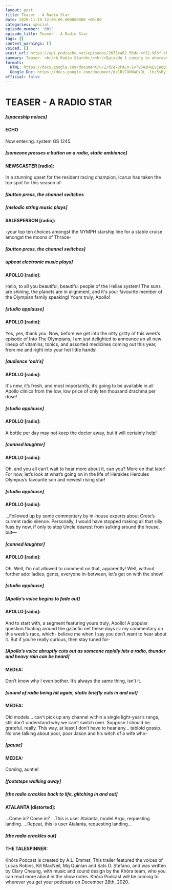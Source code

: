 ```yaml
---
layout: post
title: Teaser - A Radio Star
date: 2020-11-10 12:00:00.000000000 +00:00
categories: special
episode_number: '001'
episode_title: Teaser - A Radio Star
tags: []
content_warnings: []
voiced: []
acast_url: https://api.podcache.net/episodes/2675ea62-56dc-4f22-963f-bb932b6aea25/stream.mp3
summary: Teaser- <br/>A Radio Star<br/><br/>Episode 1 coming to wherever you get podcasts 28th December 2020.
formats:
  HTML: https://docs.google.com/document/u/2/d/e/2PACX-1vTV5AzHGEv1HqQ16yBzU2uckIl0WR-lZVdMekKkUafnZni0xBioMEU7ueI-3XY7ZHaXK6PAloG177DG/pub
  Google Doc: https://docs.google.com/document/d/1BlCOOWaCxQL_-lhz5sBy1uG_OvSNJnW5q-8aWAgq0Qc/edit?usp=sharing
official: false
---
```


# __TEASER - A RADIO STAR__

##### [spaceship noises]

#### ECHO

Now entering: system GS 1245.

##### [someone presses a button on a radio, static ambiance]

#### NEWSCASTER [radio]: 

In a stunning upset for the resident racing champion, Icarus has taken the top spot for this season of-

##### [button press, the channel switches 

##### [melodic string music plays]

#### SALESPERSON [radio]:

-your top ten choices amongst the NYMPH starship line for a stable cruise amongst the moons of Thrace-

##### [button press, the channel switches]

##### upbeat electronic music plays]

#### APOLLO [radio]:

Hello, to all you beautiful, beautiful people of the Hellas system! The suns are shining, the planets are in alignment, and it's your favourite member of the Olympian family speaking! Yours truly, Apollo!

##### [studio applause]

#### APOLLO [radio]:

Yes, yes, thank you. Now, before we get into the nitty gritty of this week’s episode of Into The Olympians, I am just delighted to announce an all new lineup of vitamins, tonics, and assorted medicines coming out this year, from me and right into your hot little hands! 

##### [audience ‘ooh’s]

#### APOLLO [radio]:

It's new, it’s fresh, and most importantly, it’s going to be available in all Apollo clinics from the low, low price of only ten thousand drachma per dose! 

##### [studio applause]

#### APOLLO [radio]:

A bottle per day may not keep the doctor away, but it will certainly help!

##### [canned laughter]

#### APOLLO [radio]:

Oh, and you all can’t wait to hear more about it, can you? More on that later! For now, let’s look at what’s going on in the life of Herakles Hercules Olympus’s favourite son and newest rising star! 

##### [studio applause]

#### APOLLO [radio]:

...Followed up by some commentary by in-house experts about Crete’s current radio silence. Personally, I would have stopped making all that silly fuss by now, if only to stop Uncle dearest from sulking around the house, but— 

##### [canned laughter]

#### APOLLO [radio]:

Oh. Well, I’m not allowed to comment on that, apparently! Well, without further ado: ladies, gents, everyone in-between, let’s get on with the show! 

##### [studio applause] 

##### [Apollo’s voice begins to fade out]

#### APOLLO [radio]:

And to start with, a segment featuring yours truly, Apollo! A popular question floating around the galactic net these days is: my commentary on this week’s race, which- believe me when I say you don’t want to hear about it. But if you’re really curious, then stay tuned for-

##### [Apollo’s voice abruptly cuts out as someone rapidly hits a radio, thunder and heavy rain can be heard]

#### MEDEA:

Don’t know why I even bother. It’s always the same thing, isn’t it. 

##### [sound of radio being hit again, static briefly cuts in and out]

#### MEDEA:

Old models... can’t pick up any channel within a single light-year’s range, still don’t understand why we can’t switch over. Suppose I should be grateful, really. This way, at least I don’t have to hear any... tabloid gossip. No one talking about poor, poor Jason and his witch of a wife who-

##### [pause]

#### MEDEA:

Coming, auntie!

##### [footsteps walking away] 

##### [the radio crackles back to life, glitching in and out]

#### ATALANTA [distorted]:

...Come in? Come in? ...This is user Atalanta, model Argo, requesting landing. ...Repeat, this is user Atalanta, requesting landing...

##### [the radio crackles out]

#### THE TALESPINNER:

Khôra Podcast is created by A.L. Emmet. This trailer featured the voices of Lucas Robins, Kit MacNeil, Mq Quinlan and Sats D. Stefano, and was written by Clary Cheung, with music and sound design by the Khôra team, who you can read more about in the show notes. Khôra Podcast will be coming to wherever you get your podcasts on December 28th, 2020.
